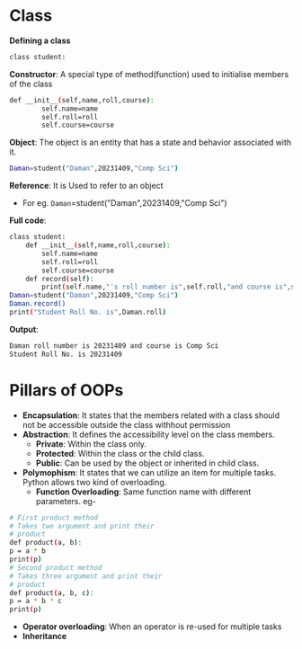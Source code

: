 # Class
**Defining a class**
``` bash 
class student:
```
**Constructor**: A special type of method(function) used to initialise members of the class
```bash
def __init__(self,name,roll,course):
        self.name=name
        self.roll=roll
        self.course=course
```
**Object**: The object is an entity that has a state and behavior associated with it.
```bash
Daman=student("Daman",20231409,"Comp Sci")
```
**Reference**: It is Used to refer to an object
- For eg. `Daman`=student("Daman",20231409,"Comp Sci")

**Full code**:
```bash
class student:
    def __init__(self,name,roll,course):
        self.name=name
        self.roll=roll
        self.course=course
    def record(self):
        print(self.name,"'s roll number is",self.roll,"and course is",self.course)
Daman=student("Daman",20231409,"Comp Sci")
Daman.record()
print("Student Roll No. is",Daman.roll)
```
**Output**:
```bash
Daman roll number is 20231409 and course is Comp Sci
Student Roll No. is 20231409
```
# Pillars of OOPs
- **Encapsulation**: It states that the members related with a class should not be accessible outside the class withhout permission
- **Abstraction**: It defines the accessibility level on the class members. 
  - **Private**: Within the class only.
  - **Protected**: Within the class or the child class.
  - **Public**: Can be used by the object or inherited in child class.
- **Polymophism**: It states that we can utilize an item for multiple tasks. Python allows two kind of overloading.
  - **Function Overloading**: Same function name with different parameters. eg-
```bash
# First product method
# Takes two argument and print their
# product
def product(a, b):
p = a * b
print(p)
# Second product method
# Takes three argument and print their
# product
def product(a, b, c):
p = a * b * c
print(p)
```   
  - **Operator overloading**: When an operator is re-used for multiple tasks 
- **Inheritance**
